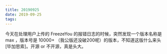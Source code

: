 ```yaml
---
title: 20190925
date: 2019-09-25
tags:
---
```

今天在处理用户上传的 FreezeYou 的报错日志的时候，突然发现一个版本名称是 max ，版本号是 10000+ （我公版还没破200呢）的版本，不知道这版什么来头[毕加思索]。开源 or 不开源，真是头大。